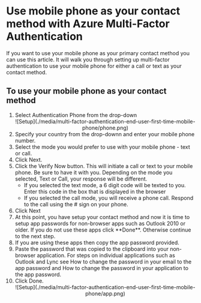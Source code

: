 <properties 
	pageTitle="Use mobile phone as your contact method with Azure MFA" 
	description="This page will show users how to use their mobile phone as the primary contact method for Azure MFA." 
	services="multi-factor-authentication" 
	documentationCenter="" 
	authors="billmath" 
	manager="stevenp" 
	editor="curtland"/>

<tags 
	ms.service="multi-factor-authentication" 
	ms.workload="identity" 
	ms.tgt_pltfrm="na" 
	ms.devlang="na" 
	ms.topic="article" 
	ms.date="08/04/2016"
	ms.author="billmath"/>

# Use mobile phone as your contact method with Azure Multi-Factor Authentication

If you want to use your mobile phone as your primary contact method you can use this article.  It will walk you through setting up multi-factor authentication to use your mobile phone for either a call or text as your contact method.

## To use your mobile phone as your contact method
<ol>
<li>Select Authentication Phone from the drop-down</li>

<center>![Setup](./media/multi-factor-authentication-end-user-first-time-mobile-phone/phone.png)</center>


<li>Specify your country from the drop-downn and enter your mobile phone number.</li>
<li>Select the mode you would prefer to use with your mobile phone - text or call.</li>
<li>Click Next.</li>
<li>Click the Verify Now button. This will initiate a call or text to your mobile phone. Be sure to have it with you. Depending on the mode you selected, Text or Call, your response will be different.
		<ul><li>If you selected the text mode, a 6 digit code will be texted to you. Enter this code in the box that is displayed in the browser</li>
		<li>If you selected the call mode, you will receive a phone call. Respond to the call using the # sign on your phone.</li></ul>
<li>Click Next</li>
<li>At this point, you have setup your contact method and now it is time to setup app passwords for non-browser apps such as Outlook 2010 or older. If you do not use these apps click **Done**.  Otherwise continue to the next step.
<li>If you are using these apps then copy the app password provided.</li>

<li>Paste the password that was copied to the clipboard into your non-browser application. For steps on individual applications such as Outlook and Lync see How to change the password in your email to the app password and How to change the password in your application to the app password.</li>
<li>Click Done.</li>



<center>![Setup](./media/multi-factor-authentication-end-user-first-time-mobile-phone/app.png)</center>


 
